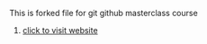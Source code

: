 This is forked file for git github masterclass course

1. [click to visit website]([www.github.com](https://argusoft.udemy.com/course/git-and-github-masterclass/learn/lecture/14479392#overview)https://argusoft.udemy.com/course/git-and-github-masterclass/learn/lecture/14479392#overview)
